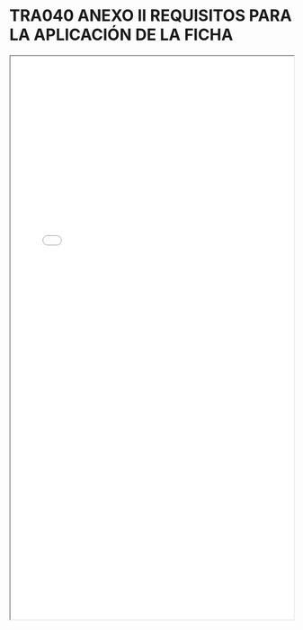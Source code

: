 # TRA040 ANEXO II REQUISITOS PARA LA APLICACIÓN DE LA FICHA

<iframe src="../TRA040 ANEXO II REQUISITOS PARA LA APLICACIÓN DE LA FICHA.pdf" width="100%" height="1000px"></iframe>
